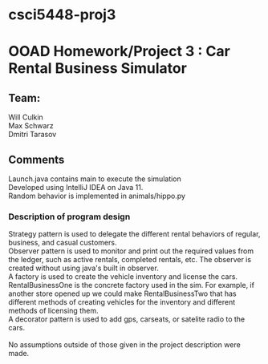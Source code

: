 # csci5448-proj3

# OOAD Homework/Project 3 : Car Rental Business Simulator
## Team:
Will Culkin<br/>
Max Schwarz<br/>
Dmitri Tarasov<br/>

## Comments
Launch.java contains main to execute the simulation <br/>
Developed using IntelliJ IDEA on Java 11.<br/>
Random behavior is implemented in animals/hippo.py<br/>
### Description of program design
Strategy pattern is used to delegate the different rental behaviors of regular, business, and casual customers.<br/>
Observer pattern is used to monitor and print out the required values from the ledger, such as active rentals, completed rentals, etc. The observer is created without using java's built in observer.<br/>
A factory is used to create the vehicle inventory and license the cars. RentalBusinessOne is the concrete factory used in the sim. For example, if another store opened up we could make RentalBusinessTwo that has different methods of creating vehicles for the inventory and different methods of licensing them.<br/>
A decorator pattern is used to add gps, carseats, or satelite radio to the cars.<br/>
<br/>
No assumptions outside of those given in the project description were made.

